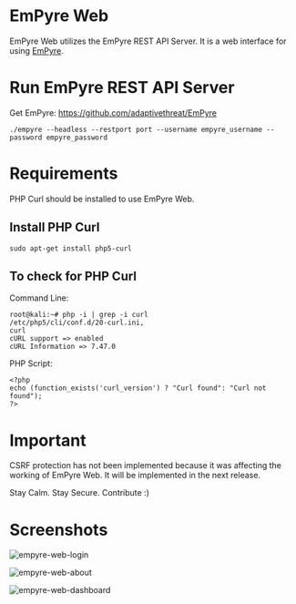 # EmPyre Web


EmPyre Web utilizes the EmPyre REST API Server. It is a web interface for using [EmPyre](https://github.com/adaptivethreat/EmPyre).


# Run EmPyre REST API Server


Get EmPyre: https://github.com/adaptivethreat/EmPyre

```
./empyre --headless --restport port --username empyre_username --password empyre_password
```

# Requirements


PHP Curl should be installed to use EmPyre Web.


## Install PHP Curl

```
sudo apt-get install php5-curl
```


## To check for PHP Curl

Command Line:
```
root@kali:~# php -i | grep -i curl
/etc/php5/cli/conf.d/20-curl.ini,
curl
cURL support => enabled
cURL Information => 7.47.0
```

PHP Script:
```
<?php
echo (function_exists('curl_version') ? "Curl found": "Curl not found");
?>
```


# Important


CSRF protection has not been implemented because it was affecting the working of EmPyre Web. It will be implemented in the next release.


Stay Calm. Stay Secure. Contribute :)


# Screenshots


![empyre-web-login](https://cloud.githubusercontent.com/assets/5358495/15268453/d429473a-19fc-11e6-90a2-9cac96643463.PNG)


![empyre-web-about](https://cloud.githubusercontent.com/assets/5358495/15268454/dce45d6a-19fc-11e6-8ba5-77ad1dc0b538.PNG)


![empyre-web-dashboard](https://cloud.githubusercontent.com/assets/5358495/15268458/e7132cee-19fc-11e6-8ed5-8c29f929649c.PNG)


